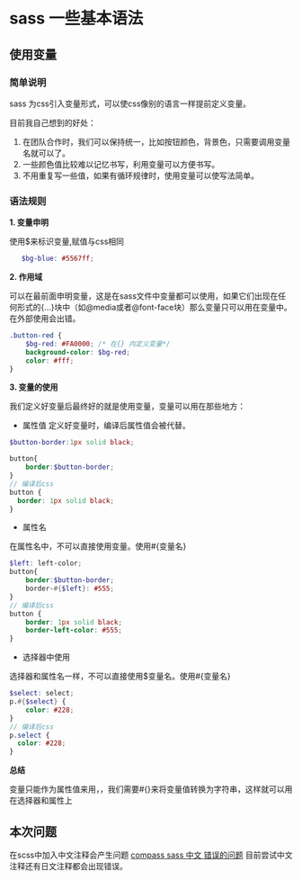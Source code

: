 # sass 一些基本语法

## 使用变量

### 简单说明
sass 为css引入变量形式，可以使css像别的语言一样提前定义变量。

   目前我自己想到的好处：

   1. 在团队合作时，我们可以保持统一，比如按钮颜色，背景色，只需要调用变量名就可以了。
   2. 一些颜色值比较难以记忆书写，利用变量可以方便书写。
   3. 不用重复写一些值，如果有循环规律时，使用变量可以使写法简单。

### 语法规则

 **1. 变量申明** 

使用$来标识变量,赋值与css相同

```scss
   $bg-blue: #5567ff;
```

**2. 作用域**

可以在最前面申明变量，这是在sass文件中变量都可以使用，如果它们出现在任何形式的{...}块中（如@media或者@font-face块）那么变量只可以用在变量中。在外部使用会出错。

```scss
.button-red {
    $bg-red: #FA0000; /* 在{} 内定义变量*/
    background-color: $bg-red;
    color: #fff;
}
```

**3. 变量的使用**

我们定义好变量后最终好的就是使用变量，变量可以用在那些地方：

+ 属性值
定义好变量时，编译后属性值会被代替。
```scss
$button-border:1px solid black;

button{
    border:$button-border;
}
// 编译后css 
button {
  border: 1px solid black; 
}
```
+ 属性名

在属性名中，不可以直接使用变量。使用#{变量名}

```scss
$left: left-color;
button{
    border:$button-border;
    border-#{$left}: #555;
}
// 编译后css 
button {
    border: 1px solid black;
    border-left-color: #555; 
}
```

+ 选择器中使用

选择器和属性名一样，不可以直接使用$变量名。使用#{变量名}

```scss
$select: select;
p.#{$select} {
    color: #228;
}
// 编译后css 
p.select {
  color: #228; 
}
```

**总结**

变量只能作为属性值来用，，我们需要#{}来将变量值转换为字符串，这样就可以用在选择器和属性上

## 本次问题
在scss中加入中文注释会产生问题
[compass sass 中文 错误的问题](http://blog.csdn.net/xiongzhengxiang/article/details/42499857)
目前尝试中文注释还有日文注释都会出现错误。